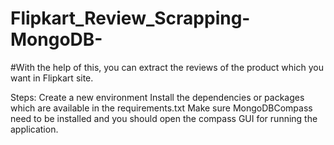 # Flipkart_Review_Scrapping-MongoDB-

#With the help of this, you can extract the reviews of the product which you want in Flipkart site.

Steps:
Create a new environment
Install the dependencies or packages which are available in the requirements.txt
Make sure MongoDBCompass need to be installed and you should open the compass GUI for running the application.
